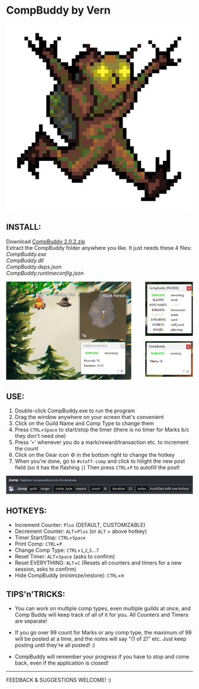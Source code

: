 # CompBuddy by Vern

![it's your little buddy!](https://github.com/tavernfly/compbuddy/blob/master/compbuddy512.png?raw=true)

INSTALL:
-------
Download [CompBuddy 2.0.2.zip](https://github.com/tavernfly/CompBuddy/releases/download/v2.0.2/CompBuddy-2.0.2.zip)<br/>
Extract the CompBuddy folder anywhere you like. It just needs these 4 files:<br/>
*CompBuddy.exe*<br/>
*CompBuddy.dll*<br/>
*CompBuddy.deps.json*<br/>
*CompBuddy.runtimeconfig.json*<br/>

![Reposition window anywhere!](https://github.com/tavernfly/compbuddy/blob/master/ss/ss2-2.png?raw=true)

USE:
----
1. Double-click CompBuddy.exe to run the program
2. Drag the window anywhere on your screen that's convenient
3. Click on the Guild Name and Comp Type to change them
4. Press `CTRL`+`Space` to start/stop the timer (there is no timer for Marks b/c they don't need one)
5. Press '`+`' whenever you do a mark/reward/transaction etc. to increment the count
6. Click on the Gear icon ⚙ in the bottom right to change the hotkey
7. When you're done, go to `#staff-comp` and click to hilight the new post field (so it has the flashing `|`)
   Then press `CTRL`+`P` to autofill the post!

![Post your comp with a single hotkey!](https://github.com/tavernfly/compbuddy/blob/master/ss/ss3.png?raw=true)

HOTKEYS:
-------------------
- Increment Counter: `Plus` (DEFAULT, CUSTOMIZABLE)
- Decrement Counter: `ALT`+`Plus` (or `ALT` + above hotkey)
- Timer Start/Stop: `CTRL`+`Space`
- Print Comp: `CTRL`+`P`
- Change Comp Type: `CTRL`+`1`,`2`,`3`...`7`
- Reset Timer: `ALT`+`Space` (asks to confirm)
- Reset EVERYTHING: `ALT`+`C` (Resets all counters and timers for a new session, asks to confirm)
- Hide CompBuddy (minimize/restore): `CTRL`+`H`
   
TIPS'n'TRICKS:
--------------
- You can work on multiple comp types, even multiple guilds at once, and Comp Buddy will keep track of
all of it for you. All Counters and Timers are separate!

- If you go over 99 count for Marks or any comp type, the maximum of 99 will be posted at a time,
and the notes will say "(1 of 2)" etc. Just keep posting until they're all posted! :)

- CompBuddy will remember your progress if you have to stop and come back, even if the application is closed!

---
FEEDBACK & SUGGESTIONS WELCOME! :)
